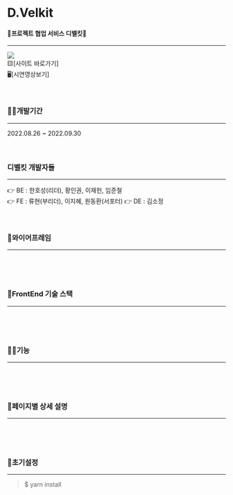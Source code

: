 # D.Velkit

#### 🚀프로젝트 협업 서비스 디벨킷🚀
-----------------------------------------
<img src="readmevelkit.png" ></img><br/>
🟨[사이트 바로가기]<br/>
🖥[시연영상보기]
<br/>
<br/>
<br/>

### 👨‍🚀개발기간
---------------------------------------------
2022.08.26 ~ 2022.09.30
<br/>
<br/>
<br/>

### 디벨킷 개발자들
---------------------------------------------
👉 BE : 한호성(리더), 황인권, 이재헌, 임준철<br/>
👉 FE : 류현(부리더), 이지혜, 원동환(서포터)
👉 DE : 김소정
<br/>
<br/>
<br/>

### 🌌와이어프레임
----------------------------------------------------
<br/>
<br/>
<br/>

### 🚀FrontEnd 기술 스택
-------------------------------------------
<br/>
<br/>
<br/>

### 👨‍🚀기능
-------------------------------------------------------
<br/>
<br/>
<br/>

### 🍪페이지별 상세 설명
----------------------------------------------------
<br/>
<br/>
<br/>

### 🚀초기설정
-------------------------------------------------
>$ yarn install   
